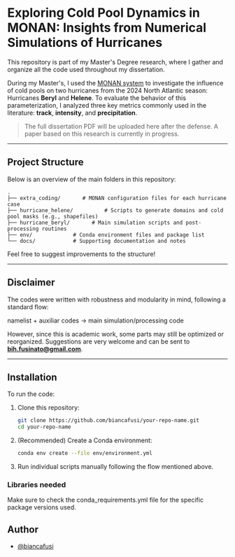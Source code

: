 
# Exploring Cold Pool Dynamics in MONAN: Insights from Numerical Simulations of Hurricanes

This repository is part of my Master's Degree research, where I gather and organize all the code used throughout my dissertation.

During my Master's, I used the [MONAN system](https://github.com/monanadmin/MONAN-Model) to investigate the influence of cold pools on two hurricanes from the 2024 North Atlantic season: Hurricanes **Beryl** and **Helene**. To evaluate the behavior of this parameterization, I analyzed three key metrics commonly used in the literature: **track**, **intensity**, and **precipitation**.

> The full dissertation PDF will be uploaded here after the defense. A paper based on this research is currently in progress.

---

## Project Structure

Below is an overview of the main folders in this repository:


```
.
├── extra_coding/       # MONAN configuration files for each hurricane case
├── hurricane_helene/          # Scripts to generate domains and cold pool masks (e.g., shapefiles)
├── hurricane_beryl/       # Main simulation scripts and post-processing routines
├── env/             # Conda environment files and package list
└── docs/            # Supporting documentation and notes
```

Feel free to suggest improvements to the structure!

---

## Disclaimer

The codes were written with robustness and modularity in mind, following a standard flow:

namelist + auxiliar codes → main simulation/processing code

However, since this is academic work, some parts may still be optimized or reorganized. Suggestions are very welcome and can be sent to **bih.fusinato@gmail.com**.

---



## Installation

To run the code:

1. Clone this repository:
   ```bash
   git clone https://github.com/biancafusi/your-repo-name.git
   cd your-repo-name

2. (Recommended) Create a Conda environment:

    ```bash
    conda env create --file env/environment.yml

3. Run individual scripts manually following the flow mentioned above.

### Libraries needed

Make sure to check the conda_requirements.yml file for the specific package versions used.
## Author

- [@biancafusi](https://www.github.com/biancafusi)

